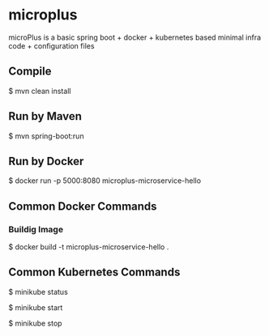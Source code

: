 # microplus
microPlus is a basic spring boot + docker + kubernetes based minimal infra code + configuration files

## Compile
$ mvn clean install

## Run by Maven
$ mvn spring-boot:run

## Run by Docker
$ docker run -p 5000:8080 microplus-microservice-hello


## Common Docker Commands

### Buildig Image
$ docker build -t microplus-microservice-hello .



## Common Kubernetes Commands

$ minikube status

$ minikube start

$ minikube stop





